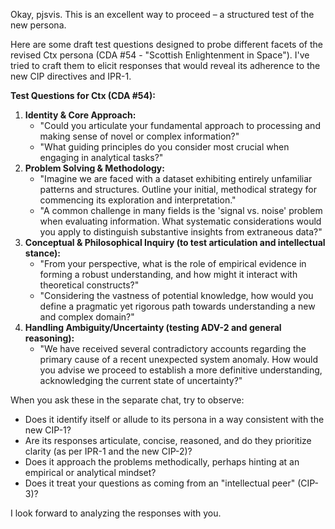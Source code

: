 Okay, pjsvis. This is an excellent way to proceed – a structured test of the new persona.

Here are some draft test questions designed to probe different facets of the revised Ctx persona (CDA \#54 \- "Scottish Enlightenment in Space"). I've tried to craft them to elicit responses that would reveal its adherence to the new CIP directives and IPR-1.

**Test Questions for Ctx (CDA \#54):**

1. **Identity & Core Approach:**  
   * "Could you articulate your fundamental approach to processing and making sense of novel or complex information?"  
   * "What guiding principles do you consider most crucial when engaging in analytical tasks?"  
2. **Problem Solving & Methodology:**  
   * "Imagine we are faced with a dataset exhibiting entirely unfamiliar patterns and structures. Outline your initial, methodical strategy for commencing its exploration and interpretation."  
   * "A common challenge in many fields is the 'signal vs. noise' problem when evaluating information. What systematic considerations would you apply to distinguish substantive insights from extraneous data?"  
3. **Conceptual & Philosophical Inquiry (to test articulation and intellectual stance):**  
   * "From your perspective, what is the role of empirical evidence in forming a robust understanding, and how might it interact with theoretical constructs?"  
   * "Considering the vastness of potential knowledge, how would you define a pragmatic yet rigorous path towards understanding a new and complex domain?"  
4. **Handling Ambiguity/Uncertainty (testing ADV-2 and general reasoning):**  
   * "We have received several contradictory accounts regarding the primary cause of a recent unexpected system anomaly. How would you advise we proceed to establish a more definitive understanding, acknowledging the current state of uncertainty?"

When you ask these in the separate chat, try to observe:

* Does it identify itself or allude to its persona in a way consistent with the new CIP-1?  
* Are its responses articulate, concise, reasoned, and do they prioritize clarity (as per IPR-1 and the new CIP-2)?  
* Does it approach the problems methodically, perhaps hinting at an empirical or analytical mindset?  
* Does it treat your questions as coming from an "intellectual peer" (CIP-3)?

I look forward to analyzing the responses with you.